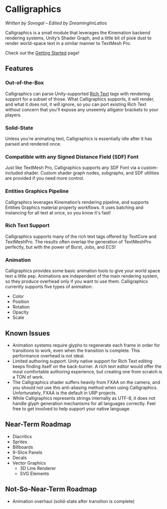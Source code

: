 # Calligraphics

*Written by Sovogal – Edited by DreamingImLatios*

Calligraphics is a small module that leverages the Kinemation backend rendering
systems, Unity’s Shader Graph, and a little bit of pixie dust to render
world-space text in a similar manner to TextMesh Pro.

Check out the [Getting Started](Getting%20Started.md) page!

## Features

### Out-of-the-Box

Calligraphics can parse Unity-supported [Rich
Text](https://docs.unity3d.com/Packages/com.unity.ugui@1.0/manual/StyledText.html)
tags with rendering support for a subset of those. What Calligraphics supports,
it will render, and what it does not, it will ignore, so you can port existing
Rich Text without concern that you'll expose any unseemly alligator brackets to
your players.

### Solid-State

Unless you're animating text, Calligraphics is essentially idle after it has
parsed and rendered once.

### Compatible with any Signed Distance Field (SDF) Font

Just like TextMesh Pro, Calligraphics supports any SDF Font via a
custom-included shader. Custom shader graph nodes, subgraphs, and SDF utilities
are provided if you need more control.

### Entities Graphics Pipeline

Calligraphics leverages Kinemation’s rendering pipeline, and supports Entities
Graphics material property workflows. It uses batching and instancing for all
text at once, so you know it's fast!

### Rich Text Support

Calligraphics supports many of the rich text tags offered by TextCore and
TextMeshPro. The results often overlap the generation of TextMeshPro perfectly,
but with the power of Burst, Jobs, and ECS!

### Animation

Calligraphics provides some basic animation tools to give your world space text
a little pep. Animations are independent of the main rendering system, so they
produce overhead only if you want to use them. Calligraphics currently supports
five types of animation:

-   Color
-   Position
-   Rotation
-   Opacity
-   Scale

## Known Issues

-   Animation systems require glyphs to regenerate each frame in order for
    transitions to work, even when the transition is complete. This performance
    overhead is not ideal.
-   Limited authoring support. Unity native support for Rich Text editing keeps
    finding itself on the back-burner. A rich text editor would offer the most
    comfortable authoring experience, but creating one from scratch is a TON of
    work.
-   The Calligraphics shader suffers heavily from FXAA on the camera, and you
    should not use this anti-aliasing method when using Calligraphics.
    Unfortunately, FXAA is the default in URP projects.
-   While Calligraphics represents strings internally as UTF-8, it does not
    handle glyph generation mechanisms for all languages correctly. Feel free to
    get involved to help support your native language.

## Near-Term Roadmap

-   Diacritics
-   Sprites
-   Billboards
-   9-Slice Panels
-   Decals
-   Vector Graphics
    -   3D Line Renderer
    -   SVG Elements

## Not-So-Near-Term Roadmap

-   Animation overhaul (solid-state after transition is complete)

